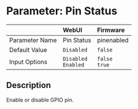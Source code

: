 # Parameter: Pin Status

|                   | WebUI               | Firmware
|:---               |:---                 |:----
| Parameter Name    | Pin Status          | pinenabled
| Default Value     | `Disabled`          | `false`
| Input Options     | `Disabled`<br>`Enabled` | `false`<br>`true` 



## Description

Enable or disable GPIO pin.
